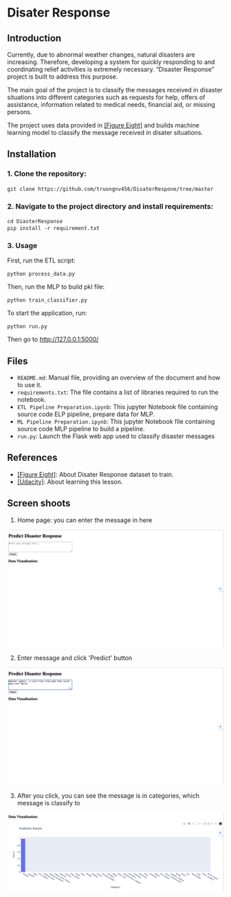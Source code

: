 # Disater Response 

## Introduction
Currently, due to abnormal weather changes, natural disasters are increasing. Therefore, developing a system for quickly responding to and coordinating relief activities is extremely necessary. “Disaster Response” project is built to address this purpose.

The main goal of the project is to classify the messages received in disaster situations into different categories such as requests for help, offers of assistance, information related to medical needs, financial aid, or missing persons.

The project uses data provided in [[Figure Eight]](https://www.appen.com/) and builds machine learning  model to classify the message received in disater situations.

## Installation
### 1. Clone the repository: 
    git clone https://github.com/truongnv456/DisaterRespone/tree/master
### 2. Navigate to the project directory and install requirements: 
    cd DiasterResponse
    pip install -r requirement.txt
### 3. Usage
First, run the ETL script:

    python process_data.py

Then, run the MLP to build pkl file:

    python train_classifier.py

To start the application, run:

    python run.py

Then go to http://127.0.0.1:5000/

## Files

- `README.md`: Manual file, providing an overview of the document and how to use it.
- `requirements.txt`: The file contains a list of libraries required to run the notebook.
- `ETL Pipeline Preparation.ipynb`: This jupyter Notebook file containing source code ELP pipeline, prepare data for MLP.
- `ML Pipeline Preparation.ipynb`: This jupyter Notebook file containing source code MLP pipeline to build a pipeline.
- `run.py`: Launch the Flask web app used to classify disaster messages

## References

- [[Figure Eight]](https://www.appen.com/): About Disater Response dataset to train.
- [[Udacity]](https://www.udacity.com): About learning this lesson.

## Screen shoots
1. Home page: you can enter the message in here

![HomePage](screenshoot/home.png)

2. Enter message and click 'Predict' button

![Predict](screenshoot/message.png)

3. After you click, you can see the message is in categories, which message is classify to

![After](screenshoot/classify.png)


